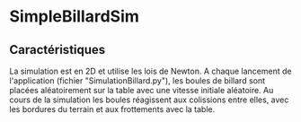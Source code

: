 # SimpleBillardSim
## Caractéristiques
La simulation est en 2D et utilise les lois de Newton.
A chaque lancement de l'application (fichier "SimulationBillard.py"), les boules de billard sont placées aléatoirement sur la table avec une vitesse initiale aléatoire.
Au cours de la simulation les boules réagissent aux colissions entre elles, avec les bordures du terrain et aux frottements avec la table.

